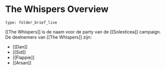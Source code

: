 # The Whispers Overview
 
```ccard
type: folder_brief_live
```
 
[[The Whispers]] is de naam voor de party van de [[Solesticea]] campaign. De deelnemers van [[The Whispers]] zijn:
* [[Dan]] 
* [[Sid]] 
* [[Flappie]] 
* [[Arsan]] 
